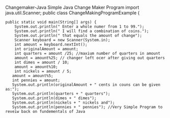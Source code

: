 Changemaker-Java
Simple Java Change Maker Program
import java.util.Scanner;
public class ChangeMakingProgramExample {

    public static void main(String[] args) {
        System.out.println(" Enter a whole numer from 1 to 99.");
        System.out.println(" I will find a combination of coins.");
        System.out.println(" that equals the amount of change");
        Scanner keyboard = new Scanner(System.in);
        int amount = keyboard.nextInt();
        int originalAmount = amount;
        int quarters = amount /25; //maxium number of quarters in amount 
        amount = amount%25; // changer left ocer after giving out quarters
        int dimes = amount / 10; 
        amount = amount%10;
        int nickels = amount / 5;
       amount = amount%5;
       int pennies = amount;
       System.out.println(originalAmount + " cents in couns can be given as:");
       System.out.println(quarters + " quarters");
       System.out.println(dimes + " dimes");
       System.out.println(nickels + " nickels and");
       System.out.println(pennies + " pennies"); //Very Simple Program to reveiw back on fundementals of Java 
